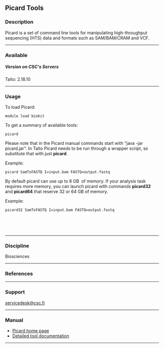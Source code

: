 ## Picard Tools

### Description

Picard is a set of command line tools for manipulating high-throughput
sequencing (HTS) data and formats such as SAM/BAM/CRAM and VCF.

------------------------------------------------------------------------

### Available

##### Version on CSC's Servers

  
Taito: 2.18.10

------------------------------------------------------------------------

### Usage

To load Picard:

    module load biokit

To get a summary of available tools:

    picard

Please note that  in the Picard manual commands start  with "java -jar
picard.jar". In Taito Picard needs to be run through a wrapper script,
so substitute that with just **picard**.

Example:

    picard SamToFASTQ I=input.bam FASTQ=output.fastq

By default picard can use up to 8 GB  of memory. If your analysis task
requires more memory, you can launch picard with commands **picard32**
and **picard64** that reserve 32 or 64 GB of memory.

Example:

    picard32 SamToFASTQ I=input.bam FASTQ=output.fastq

 

 

------------------------------------------------------------------------

### Discipline

Biosciences  

------------------------------------------------------------------------

### References

------------------------------------------------------------------------

### Support

servicedesk@csc.fi

------------------------------------------------------------------------

### Manual

-   [Picard home page]
-   [Detailed tool documentation]

------------------------------------------------------------------------

  [Picard home page]: http://broadinstitute.github.io/picard/
  [Detailed tool documentation]: http://broadinstitute.github.io/picard/command-line-overview.html
